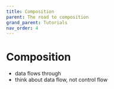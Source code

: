 ```yaml
---
title: Composition
parent: The road to composition
grand_parent: Tutorials
nav_order: 4
---
```


# Composition

- data flows through
- think about data flow, not control flow
